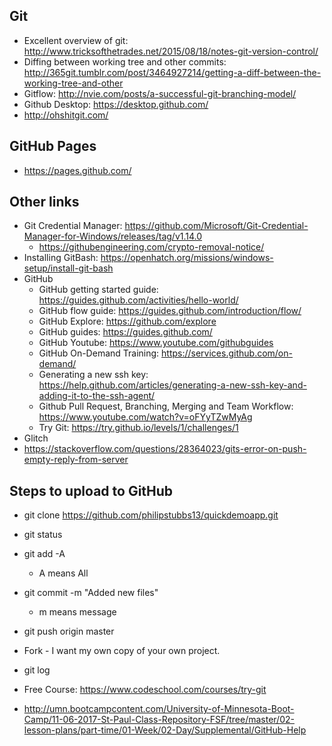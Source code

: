 ## Git
* Excellent overview of git: http://www.tricksofthetrades.net/2015/08/18/notes-git-version-control/
* Diffing between working tree and other commits: http://365git.tumblr.com/post/3464927214/getting-a-diff-between-the-working-tree-and-other
* Gitflow: http://nvie.com/posts/a-successful-git-branching-model/
* Github Desktop: https://desktop.github.com/
* http://ohshitgit.com/

## GitHub Pages
* https://pages.github.com/

## Other links
* Git Credential Manager: https://github.com/Microsoft/Git-Credential-Manager-for-Windows/releases/tag/v1.14.0
	* https://githubengineering.com/crypto-removal-notice/
* Installing GitBash: https://openhatch.org/missions/windows-setup/install-git-bash
* GitHub
	* GitHub getting started guide: https://guides.github.com/activities/hello-world/
	* GitHub flow guide: https://guides.github.com/introduction/flow/
	* GitHub Explore: https://github.com/explore
	* GitHub guides: https://guides.github.com/
	* GitHub Youtube: https://www.youtube.com/githubguides
	* GitHub On-Demand Training: https://services.github.com/on-demand/
	* Generating a new ssh key: https://help.github.com/articles/generating-a-new-ssh-key-and-adding-it-to-the-ssh-agent/
	* Github Pull Request, Branching, Merging and Team Workflow: https://www.youtube.com/watch?v=oFYyTZwMyAg
	* Try Git: https://try.github.io/levels/1/challenges/1
* Glitch
* https://stackoverflow.com/questions/28364023/gits-error-on-push-empty-reply-from-server

## Steps to upload to GitHub
* git clone https://github.com/philipstubbs13/quickdemoapp.git
* git status
* git add -A
	* A means All
* git commit -m  "Added new files"
	* m means message
* git push origin master
* Fork - I want my own copy of your own project.
* git log

* Free Course: https://www.codeschool.com/courses/try-git
* http://umn.bootcampcontent.com/University-of-Minnesota-Boot-Camp/11-06-2017-St-Paul-Class-Repository-FSF/tree/master/02-lesson-plans/part-time/01-Week/02-Day/Supplemental/GitHub-Help
